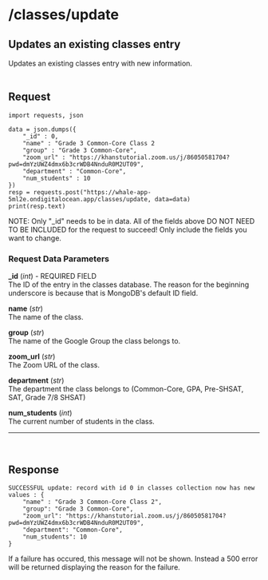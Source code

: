 # /classes/update

## Updates an existing classes entry
Updates an existing classes entry with new information.
<br><br>

## Request

    import requests, json

    data = json.dumps({
        "_id" : 0,
        "name" : "Grade 3 Common-Core Class 2
        "group" : "Grade 3 Common-Core",
        "zoom_url" : "https://khanstutorial.zoom.us/j/86050581704?pwd=dmYzUWZ4dmx6b3crWDB4NnduR0M2UT09",
        "department" : "Common-Core",
        "num_students" : 10
    })
    resp = requests.post("https://whale-app-5ml2e.ondigitalocean.app/classes/update, data=data)
    print(resp.text)

NOTE: Only "_id" needs to be in data. All of the fields above DO NOT NEED TO BE INCLUDED for the request to succeed! Only include the fields you want to change.

### Request Data Parameters

**_id** (*int*) - REQUIRED FIELD <br>
    The ID of the entry in the classes database. The reason for the beginning underscore is because that is MongoDB's default ID field.

**name** (*str*) <br>
    The name of the class.

**group** (*str*) <br>
    The name of the Google Group the class belongs to.

**zoom_url** (*str*) <br>
    The Zoom URL of the class.

**department** (*str*) <br>
    The department the class belongs to (Common-Core, GPA, Pre-SHSAT, SAT, Grade 7/8 SHSAT)

**num_students** (*int*) <br>
    The current number of students in the class.

<hr> <br>

## Response
    
    SUCCESSFUL update: record with id 0 in classes collection now has new values : {
        "name" : "Grade 3 Common-Core Class 2",
        "group": "Grade 3 Common-Core",
        "zoom_url": "https://khanstutorial.zoom.us/j/86050581704?pwd=dmYzUWZ4dmx6b3crWDB4NnduR0M2UT09",
        "department": "Common-Core",
        "num_students": 10
    }
If a failure has occured, this message will not be shown. Instead a 500 error will be returned displaying the reason for the failure.